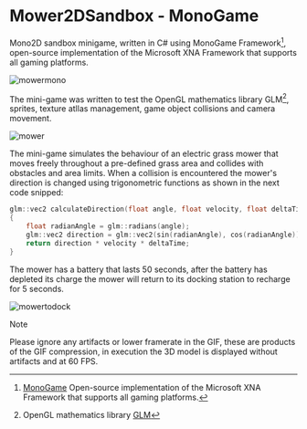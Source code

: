 # Mower2DSandbox - MonoGame
Mono2D sandbox minigame, written in C# using MonoGame Framework[^1], open-source implementation of the Microsoft XNA Framework that supports all gaming platforms.

![mowermono](https://github.com/MethodCa/Mower2DSandbox_monogame/assets/15893276/316c654b-0a90-4301-be2d-431e4c47b4a8)



The mini-game was written to test the OpenGL mathematics library GLM[^4], sprites, texture atllas management, game object collisions and camera movement.

![mower](https://github.com/MethodCa/Mower2DSandbox/assets/15893276/9168736e-7337-4152-be49-5ad6ee0d3e88)

The mini-game simulates the behaviour of an electric grass mower that moves freely throughout a pre-defined grass area and collides with obstacles and area limits. When a collision is encountered the mower's direction is changed using trigonometric functions as shown in the next code snipped:

```c++
glm::vec2 calculateDirection(float angle, float velocity, float deltaTime)
{
	float radianAngle = glm::radians(angle);
	glm::vec2 direction = glm::vec2(sin(radianAngle), cos(radianAngle));
	return direction * velocity * deltaTime;
}
```

The mower has a battery that lasts 50 seconds, after the battery has depleted its charge the mower will return to its docking station to recharge for 5 seconds.

![mowertodock](https://github.com/MethodCa/Mower2DSandbox/assets/15893276/ef005b4d-ac47-4b42-9fd2-58a206fecd25)


> [!NOTE]
> Please ignore any artifacts or lower framerate in the GIF, these are products of the GIF compression, in execution the 3D model is displayed without artifacts and at 60 FPS.

[^1]: [MonoGame](https://monogame.net/) Open-source implementation of the Microsoft XNA Framework that supports all gaming platforms. 
[^2]: OpenGL Extension Wrangler Library [GLEW](https://glew.sourceforge.net/)_
[^3]: Multi-platform library for OpenGL, OpenGL ES and Vulkan development. [GLFW](https://www.glfw.org/)
[^4]: OpenGL mathematics library [GLM](ttps://glm.g-truc.net/)

